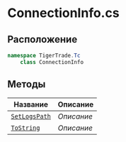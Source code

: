 
# ConnectionInfo.cs
## Расположение
```csharp
namespace TigerTrade.Tc  
    class ConnectionInfo
```

## Методы
| Название | Описание |
| --- | --- |
| [`SetLogsPath`](./Методы/SetLogsPath.md) | *Описание* |
| [`ToString`](./Методы/ToString.md) | *Описание* |
